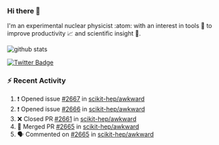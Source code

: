 ### Hi there 👋 

I'm an experimental nuclear physicist :atom: with an interest in tools :wrench: to improve productivity :chart_with_upwards_trend: and scientific insight :telescope:.

![github stats](https://github-readme-stats.vercel.app/api?username=agoose77&show_icons=true&hide_rank=true&hide_title=true&bg_color=30,e76445,904e95&text_color=efe3ec&icon_color=efe3ec)
<!--
**agoose77/agoose77** is a ✨ _special_ ✨ repository because its `README.md` (this file) appears on your GitHub profile.

Here are some ideas to get you started:

- 🔭 I’m currently working on ...
- 🌱 I’m currently learning ...
- 👯 I’m looking to collaborate on ...
- 🤔 I’m looking for help with ...
- 💬 Ask me about ...
- 📫 How to reach me: ...
- 😄 Pronouns: ...
- ⚡ Fun fact: ...
-->

[![Twitter Badge](https://img.shields.io/twitter/follow/agoose77?style=flat-square&logo=Twitter&logoColor=white&color=cornflowerblue)](https://twitter.com/agoose77)

### :zap: Recent Activity

<!--START_SECTION:activity-->
1. ❗ Opened issue [#2667](https://github.com/scikit-hep/awkward/issues/2667) in [scikit-hep/awkward](https://github.com/scikit-hep/awkward)
2. ❗ Opened issue [#2666](https://github.com/scikit-hep/awkward/issues/2666) in [scikit-hep/awkward](https://github.com/scikit-hep/awkward)
3. ❌ Closed PR [#2661](https://github.com/scikit-hep/awkward/pull/2661) in [scikit-hep/awkward](https://github.com/scikit-hep/awkward)
4. 🎉 Merged PR [#2665](https://github.com/scikit-hep/awkward/pull/2665) in [scikit-hep/awkward](https://github.com/scikit-hep/awkward)
5. 🗣 Commented on [#2665](https://github.com/scikit-hep/awkward/pull/2665#issuecomment-1690088106) in [scikit-hep/awkward](https://github.com/scikit-hep/awkward)
<!--END_SECTION:activity-->
